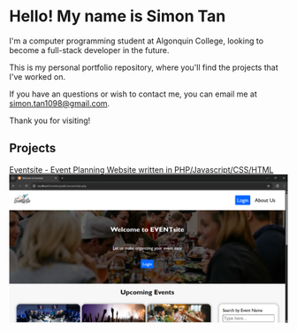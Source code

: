 # Hello! My name is Simon Tan
I'm a computer programming student at Algonquin College, looking to become a full-stack developer in the future.

This is my personal portfolio repository, where you'll find the projects that I've worked on.

If you have an questions or wish to contact me, you can email me at simon.tan1098@gmail.com.

Thank you for visiting!

## Projects
[Eventsite - Event Planning Website written in PHP/Javascript/CSS/HTML](https://github.com/SimonTan98/Eventsite "Link to Eventsite repository")
![Eventsite Homepage](https://github.com/SimonTan98/SimonTan98.github.io/blob/main/images/EventsiteHomepage.png "Eventsite homepage")
